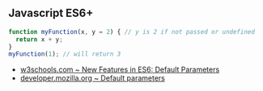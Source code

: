 ## Javascript ES6+

```javascript
function myFunction(x, y = 2) { // y is 2 if not passed or undefined
  return x + y;
}
myFunction(1); // will return 3
```
- [w3schools.com ~ New Features in ES6: Default Parameters](https://www.w3schools.com/js/js_es6.asp?&url=57#mark_param)
- [developer.mozilla.org ~ Default parameters](https://developer.mozilla.org/en-US/docs/Web/JavaScript/Reference/Functions/Default_parameters)
